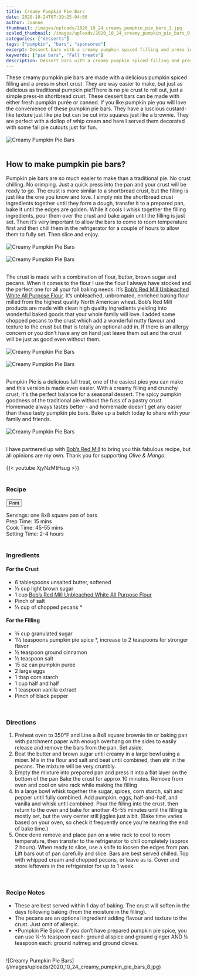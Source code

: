 ```yaml
---
title: Creamy Pumpkin Pie Bars
date: 2020-10-24T07:39:25-04:00
author: Joanne
thumbnail: /images/uploads/2020_10_24_creamy_pumpkin_pie_bars_1.jpg
scaled_thumbnail: /images/uploads/2020_10_24_creamy_pumpkin_pie_bars_0.jpg
categories: ["desserts"]
tags: ["pumpkin", "bars", "sponsored"]
excerpt: Dessert bars with a creamy pumpkin spiced filling and press in crust
keywords: ["pie bars", "Fall treats"]
description: Dessert bars with a creamy pumpkin spiced filling and press in crust
---
```

<span class="blog-text">

These creamy pumpkin pie bars are made with a delicious pumpkin spiced filling and a press in short crust.  They are way easier to make, but just as delicious as traditional pumpkin pie!There is no pie crust to roll out, just a simple press-in shortbread crust.  These dessert bars can be made with either fresh pumpkin purée or canned. If you like pumpkin pie you will love the convenience of these pumpkin pie bars. They have a luscious custard-like texture just like pie but can be cut into squares just like a brownie. They are perfect with a dollop of whip cream and here I served them decorated with some fall pie cutouts just for fun. 
</br>
</br>
![Creamy Pumpkin Pie Bars](/images/uploads/2020_10_24_creamy_pumpkin_pie_bars_2.jpg)
</br>
</br>

## How to make pumpkin pie bars?

Pumpkin pie bars are  so much easier to make than a traditional pie. No crust chilling. No crimping. Just a quick press into the pan and your crust will be ready to go. The crust is more similar to a shortbread crust, but the filling is just like the one you know and love. I simply mix the shortbread crust ingredients together until they form a dough, transfer it to a prepared pan, bake it until the edges are golden. While it cools I whisk together the filling ingredients, pour them over the crust and bake again until the filling is just set. Then it’s very important to allow the bars to come to room temperature first and then chill them in the refrigerator for a couple of hours to allow them to fully set. Then slice and enjoy. 
</br>
</br>
![Creamy Pumpkin Pie Bars](/images/uploads/2020_10_24_creamy_pumpkin_pie_bars_3.jpg)
</br>
</br>
![Creamy Pumpkin Pie Bars](/images/uploads/2020_10_24_creamy_pumpkin_pie_bars_4.jpg)
</br>
</br>

The crust is made with a combination of flour, butter, brown sugar and pecans.  When it comes to the flour I use the flour I always have stocked and the perfect one for all your fall baking needs. It’s <span class="highlight"><a rel="nofollow" href="https://www.bobsredmill.com/unbleached-all-purpose-white-flour.html">Bob’s Red Mill Unbleached White All Purpose Flour</a></span>. It’s unbleached, unbromated, enriched baking flour milled from the highest quality North American wheat. Bob’s Red Mill products are made with clean high quality ingredients yielding into wonderful baked goods that your whole family will love. I added some chopped pecans to the crust which add a wonderful nutty flavour and texture to the crust but that is totally an optional add in. If there is an allergy concern or you don’t have any on hand just leave them out and the crust will be just as good even without them. 
</br>
</br>
![Creamy Pumpkin Pie Bars](/images/uploads/2020_10_24_creamy_pumpkin_pie_bars_5.jpg)
</br>
</br>
![Creamy Pumpkin Pie Bars](/images/uploads/2020_10_24_creamy_pumpkin_pie_bars_6.jpg)
</br>
</br>

Pumpkin Pie is a delicious fall treat, one of the easiest pies you can make and this version is made even easier. With a creamy filling and crunchy crust, it's the perfect balance for a seasonal dessert. The spicy pumpkin goodness of the traditional pie without the fuss of a pastry crust. Homemade always tastes better - and homemade doesn’t get any easier than these tasty pumpkin pie bars. Bake up a batch today to share with your family and friends.
</br>
</br>
![Creamy Pumpkin Pie Bars](/images/uploads/2020_10_24_creamy_pumpkin_pie_bars_7.jpg)
</br>
</br>

I have partnered up with <span class="highlight"><a rel="nofollow" href="https://www.bobsredmill.com/?utm_source=TheOliveAndMango&utm_medium=influencer&utm_campaign=bobsredmill">Bob’s Red Mill</a></span> to bring you this fabulous recipe, but all opinions are my own. Thank you for supporting _Olive & Mango_.
</br>
</br>
{{< youtube XjyNzMtHsug >}}
</br>
</br>
</span>

### Recipe
<div print_button><form>
<input type="button" value="Print" class="btn__print" onClick="window.print()">
</form></div>

<div>Servings: <span itemprop="recipeYield">one 8x8 square pan of bars</div>
<div>Prep Time: <meta itemprop="prepTime" content="PT15M">15 mins</div>
<div>Cook Time: <meta itemprop="cookTime" content="PT55M">45-55 mins</div>
<div>Setting Time: 2-4 hours</div>
</br>

### Ingredients

#### For the Crust

* <span itemprop="recipeIngredient">6 tablespoons unsalted butter, softened </span>
* <span itemprop="recipeIngredient">⅓ cup light brown sugar </span>
* <span itemprop="recipeIngredient">1 cup <span class="highlight"><a rel="nofollow" href="https://www.bobsredmill.com/unbleached-all-purpose-white-flour.html">Bob’s Red Mill Unbleached White All Purpose Flour</a></span>  </span>
* <span itemprop="recipeIngredient">Pinch of salt</span>
* <span itemprop="recipeIngredient">½ cup of chopped pecans &ast;</span>

#### For the Filling

* <span itemprop="recipeIngredient">¾ cup granulated sugar </span>
* <span itemprop="recipeIngredient">1½ teaspoons pumpkin pie spice &ast;, increase to 2 teaspoons for stronger flavor </span>
* <span itemprop="recipeIngredient">½ teaspoon ground cinnamon </span>
* <span itemprop="recipeIngredient">½ teaspoon salt </span>
* <span itemprop="recipeIngredient">15 oz can pumpkin puree </span>
* <span itemprop="recipeIngredient">2 large eggs </span>
* <span itemprop="recipeIngredient">1 tbsp corn starch  </span>
* <span itemprop="recipeIngredient">1 cup half and half  </span>
* <span itemprop="recipeIngredient">1 teaspoon vanilla extract</span>
* <span itemprop="recipeIngredient">Pinch of black pepper</span>
</br>

### Directions 

1. Preheat oven to 350°F and Line a 8x8 square brownie tin or baking pan with parchment paper with enough overhang on the sides to easily release and remove the bars from the pan. Set aside.
1. Beat the butter and brown sugar until creamy in a large bowl using a mixer.  Mix in the flour and salt and beat until combined, then stir in the pecans. The mixture will be very crumbly.
1. Empty the mixture into prepared pan and press it into a flat layer on the bottom of the pan Bake the crust for approx 10 minutes. Remove from oven and cool on wire rack while making the filling 
1. In a large bowl whisk together the sugar, spices, corn starch, salt and pepper until fully combined. Add pumpkin, eggs, half-and-half, and vanilla and whisk until combined. Pour the filling into the crust, then return to the oven and bake for another 45-55 minutes until the filling is mostly set, but the very center still jiggles just a bit. (Bake time varies based on your oven, so check it frequently once you’re nearing the end of bake time.) 
1. Once done remove and place pan on a wire rack to cool to room temperature, then transfer to the refrigerator to chill completely (approx 2 hours). When ready to slice, use a knife to loosen the edges from pan.  Lift bars out of pan carefully and slice. Bars are best served chilled. Top with whipped cream and chopped pecans, or leave as is. Cover and store leftovers in the refrigerator for up to 1 week.
</br>

### Recipe Notes

* These are best served within 1 day of baking. The crust will soften in the days following baking (from the moisture in the filling).
* The pecans are an optional ingredient adding flavour and texture to the crust. Just omit of allergic. 
* •Pumpkin Pie Spice: if you don’t have prepared pumpkin pie spice, you can use &frac14;-½ teaspoon each: ground allspice and ground ginger AND &frac14; teaspoon each: ground nutmeg and ground cloves.

</br>
![Creamy Pumpkin Pie Bars](/images/uploads/2020_10_24_creamy_pumpkin_pie_bars_8.jpg)